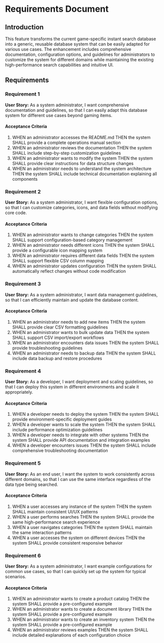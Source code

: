 # Requirements Document

## Introduction

This feature transforms the current game-specific instant search database into a generic, reusable database system that can be easily adapted for various use cases. The enhancement includes comprehensive documentation, configuration options, and guidelines for administrators to customize the system for different domains while maintaining the existing high-performance search capabilities and intuitive UI.

## Requirements

### Requirement 1

**User Story:** As a system administrator, I want comprehensive documentation and guidelines, so that I can easily adapt this database system for different use cases beyond gaming items.

#### Acceptance Criteria

1. WHEN an administrator accesses the README.md THEN the system SHALL provide a complete operations manual section
2. WHEN an administrator reviews the documentation THEN the system SHALL include step-by-step customization guidelines
3. WHEN an administrator wants to modify the system THEN the system SHALL provide clear instructions for data structure changes
4. WHEN an administrator needs to understand the system architecture THEN the system SHALL include technical documentation explaining all components

### Requirement 2

**User Story:** As a system administrator, I want flexible configuration options, so that I can customize categories, icons, and data fields without modifying core code.

#### Acceptance Criteria

1. WHEN an administrator wants to change categories THEN the system SHALL support configuration-based category management
2. WHEN an administrator needs different icons THEN the system SHALL provide a configurable icon mapping system
3. WHEN an administrator requires different data fields THEN the system SHALL support flexible CSV column mapping
4. WHEN an administrator updates configuration THEN the system SHALL automatically reflect changes without code modification

### Requirement 3

**User Story:** As a system administrator, I want data management guidelines, so that I can efficiently maintain and update the database content.

#### Acceptance Criteria

1. WHEN an administrator needs to add new items THEN the system SHALL provide clear CSV formatting guidelines
2. WHEN an administrator wants to bulk update data THEN the system SHALL support CSV import/export workflows
3. WHEN an administrator encounters data issues THEN the system SHALL provide troubleshooting guidelines
4. WHEN an administrator needs to backup data THEN the system SHALL include data backup and restore procedures

### Requirement 4

**User Story:** As a developer, I want deployment and scaling guidelines, so that I can deploy this system in different environments and scale it appropriately.

#### Acceptance Criteria

1. WHEN a developer needs to deploy the system THEN the system SHALL provide environment-specific deployment guides
2. WHEN a developer wants to scale the system THEN the system SHALL include performance optimization guidelines
3. WHEN a developer needs to integrate with other systems THEN the system SHALL provide API documentation and integration examples
4. WHEN a developer encounters issues THEN the system SHALL include comprehensive troubleshooting documentation

### Requirement 5

**User Story:** As an end user, I want the system to work consistently across different domains, so that I can use the same interface regardless of the data type being searched.

#### Acceptance Criteria

1. WHEN a user accesses any instance of the system THEN the system SHALL maintain consistent UI/UX patterns
2. WHEN a user performs searches THEN the system SHALL provide the same high-performance search experience
3. WHEN a user navigates categories THEN the system SHALL maintain the same interaction patterns
4. WHEN a user accesses the system on different devices THEN the system SHALL provide consistent responsive behavior

### Requirement 6

**User Story:** As a system administrator, I want example configurations for common use cases, so that I can quickly set up the system for typical scenarios.

#### Acceptance Criteria

1. WHEN an administrator wants to create a product catalog THEN the system SHALL provide a pre-configured example
2. WHEN an administrator wants to create a document library THEN the system SHALL provide a pre-configured example
3. WHEN an administrator wants to create an inventory system THEN the system SHALL provide a pre-configured example
4. WHEN an administrator reviews examples THEN the system SHALL include detailed explanations of each configuration choice